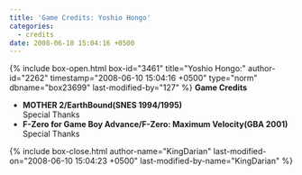 ```yaml
---
title: 'Game Credits: Yoshio Hongo'
categories:
  - credits
date: 2008-06-10 15:04:16 +0500
---
```

{% include box-open.html box-id="3461" title="Yoshio Hongo:" author-id="2262" timestamp="2008-06-10 15:04:16 +0500" type="norm" dbname="box23699" last-modified-by="127" %}
<b>Game Credits</b>
<UL>

<LI><b>MOTHER 2/EarthBound(SNES 1994/1995)</b><BR />
Special Thanks</LI>
<LI><b>F-Zero for Game Boy Advance/F-Zero: Maximum Velocity(GBA 2001)</b><BR />
Special Thanks</LI>

</UL>
{% include box-close.html author-name="KingDarian" last-modified-on="2008-06-10 15:04:23 +0500" last-modified-by-name="KingDarian" %}
